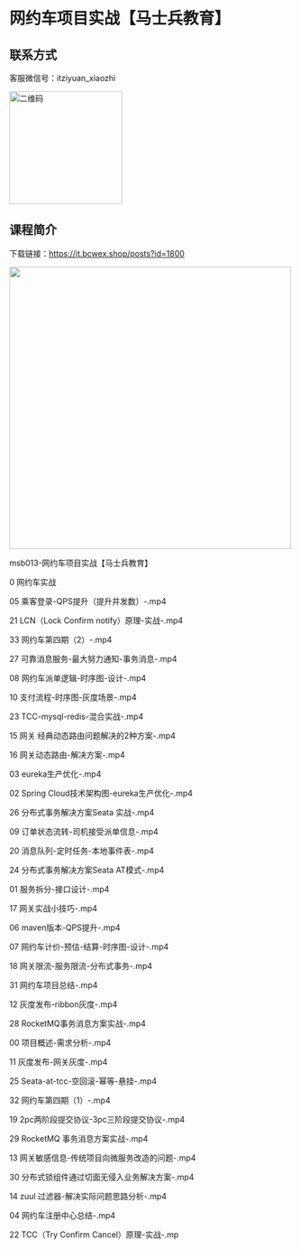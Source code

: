 # 网约车项目实战【马士兵教育】

## 联系方式

客服微信号：itziyuan_xiaozhi

<img src="https://ziyuanyun.oss-cn-guangzhou.aliyuncs.com/common/20240614073449/666b82192834a.jpg" width="200" height="200" alt="二维码">

## 课程简介

下载链接：https://it.bcwex.shop/posts?id=1800

<img src="https://ziyuanyun.oss-cn-guangzhou.aliyuncs.com/yun/20240515183537/66448ff93b098.jpg" width="500" alt="">

  msb013-网约车项目实战【马士兵教育】

 0 网约车实战

 05 乘客登录-QPS提升（提升并发数）-.mp4

 21 LCN（Lock Confirm notify）原理-实战-.mp4

 33 网约车第四期（2）-.mp4

 27 可靠消息服务-最大努力通知-事务消息-.mp4

 08 网约车派单逻辑-时序图-设计-.mp4

 10 支付流程-时序图-灰度场景-.mp4

 23 TCC-mysql-redis-混合实战-.mp4

 15 网关 经典动态路由问题解决的2种方案-.mp4

 16 网关动态路由-解决方案-.mp4

 03 eureka生产优化-.mp4

 02 Spring Cloud技术架构图-eureka生产优化-.mp4

 26 分布式事务解决方案Seata 实战-.mp4

 09 订单状态流转-司机接受派单信息-.mp4

 20 消息队列-定时任务-本地事件表-.mp4

 24 分布式事务解决方案Seata AT模式-.mp4

 01 服务拆分-接口设计-.mp4

 17 网关实战小技巧-.mp4

 06 maven版本-QPS提升-.mp4

 07 网约车计价-预估-结算-时序图-设计-.mp4

 18 网关限流-服务限流-分布式事务-.mp4

 31 网约车项目总结-.mp4

 12 灰度发布-ribbon灰度-.mp4

 28 RocketMQ事务消息方案实战-.mp4

 00 项目概述-需求分析-.mp4

 11 灰度发布-网关灰度-.mp4

 25 Seata-at-tcc-空回滚-幂等-悬挂-.mp4

 32 网约车第四期（1）-.mp4

 19 2pc两阶段提交协议-3pc三阶段提交协议-.mp4

 29 RocketMQ 事务消息方案实战-.mp4

 13 网关敏感信息-传统项目向微服务改造的问题-.mp4

 30 分布式锁组件通过切面无侵入业务解决方案-.mp4

 14 zuul 过滤器-解决实际问题思路分析-.mp4

 04 网约车注册中心总结-.mp4

 22 TCC（Try Confirm Cancel）原理-实战-.mp

  